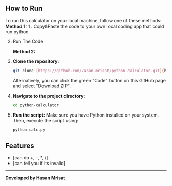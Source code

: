 ## How to Run

To run this calculator on your local machine, follow one of these methods:
**Method 1:**
1 . Copy&Paste the code to your own local coding app that could run python

2. Run The Code

   **Method 2:**
1.  **Clone the repository:**
    ```bash
    git clone [https://github.com/7asan-mrisat/python-calculator.git](https://github.com/7asan-mrisat/python-calculator.git)
    ```
    Alternatively, you can click the green "Code" button on this GitHub page and select "Download ZIP".

2.  **Navigate to the project directory:**
    ```bash
    cd python-calculator
    ```

3.  **Run the script:**
    Make sure you have Python installed on your system. Then, execute the script using:
    ```bash
    python calc.py
    ```

## Features

* [can do +, -, *, /]
* [can tell you if its invalid]

---
**Developed by Hasan Mrisat**
